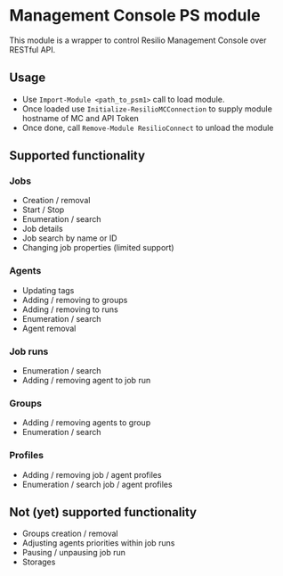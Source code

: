 # Management Console PS module
This module is a wrapper to control Resilio Management Console over RESTful API.
## Usage
* Use `Import-Module <path_to_psm1>` call to load module. 
* Once loaded use `Initialize-ResilioMCConnection` to supply module hostname of MC and API Token
* Once done, call `Remove-Module ResilioConnect` to unload the module

## Supported functionality
### Jobs
* Creation / removal
* Start / Stop
* Enumeration / search
* Job details
* Job search by name or ID
* Changing job properties (limited support)
	
### Agents
* Updating tags
* Adding / removing to groups
* Adding / removing to runs
* Enumeration / search
* Agent removal

### Job runs
* Enumeration / search
* Adding / removing agent to job run

### Groups
* Adding / removing agents to group
* Enumeration / search 

### Profiles
* Adding / removing job / agent profiles
* Enumeration / search job / agent profiles 

## Not (yet) supported functionality
* Groups creation / removal
* Adjusting agents priorities within job runs
* Pausing / unpausing job run
* Storages